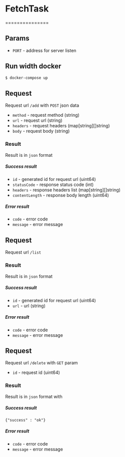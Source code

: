 # FetchTask
===============

## Params
* `PORT` - address for server listen

## Run width docker
``` bash
$ docker-compose up
```

## Request
Request url `/add` with `POST` json data
* `method` - request method (string)
* `url` - request url (string)
* `headers` - request headers (map[string][]string)
* `body` - request body (string)

### Result
Result is in `json` format

##### Success result
* `id` - generated id for request url (uint64)
* `statusCode` - response status code (int)
* `headers` - response headers list (map[string][]string)
* `contentLength` - response body length (uint64)

##### Error result
* `code` - error code
* `message` - error message

## Request
Request url `/list`

### Result
Result is in `json` format

##### Success result
* `id` - generated id for request url (uint64)
* `url` - url (string)

##### Error result
* `code` - error code
* `message` - error message

## Request
Request url `/delete` with `GET` param
* `id` - request id (uint64)

### Result
Result is in `json` format with

##### Success result
`{"success" : "ok"}`

##### Error result
* `code` - error code
* `message` - error message

